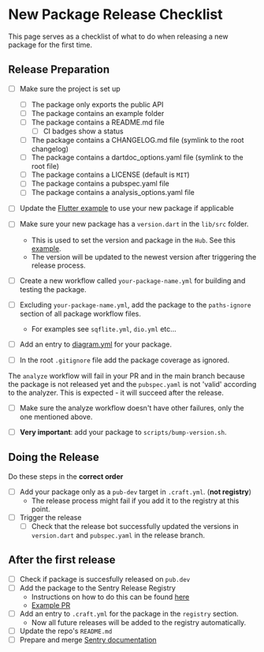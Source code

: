 # New Package Release Checklist

This page serves as a checklist of what to do when releasing a new package for the first time.

## Release Preparation

- [ ] Make sure the project is set up
    - [ ] The package only exports the public API
    - [ ] The package contains an example folder
    - [ ] The package contains a README.md file
        - [ ] CI badges show a status
    - [ ] The package contains a CHANGELOG.md file (symlink to the root changelog)
    - [ ] The package contains a dartdoc_options.yaml file (symlink to the root file)
    - [ ] The package contains a LICENSE (default is `MIT`)
    - [ ] The package contains a pubspec.yaml file
    - [ ] The package contains a analysis_options.yaml file

- [ ] Update the [Flutter example](https://github.com/getsentry/sentry-dart/tree/main/flutter/example) to use your new package if applicable

- [ ] Make sure your new package has a `version.dart` in the `lib/src` folder.
    - This is used to set the version and package in the `Hub`. See this [example](https://github.com/getsentry/sentry-dart/blob/8609bd8dd7ea572e5d241a59643c7570e5621bda/sqflite/lib/src/sentry_database.dart#L69).
    - The version will be updated to the newest version after triggering the release process.

- [ ] Create a new workflow called `your-package-name.yml` for building and testing the package.

- [ ] Excluding `your-package-name.yml`, add the package to the `paths-ignore` section of all package workflow files.
  - For examples see `sqflite.yml`, `dio.yml` etc...
     
- [ ] Add an entry to [diagram.yml](https://github.com/getsentry/sentry-dart/blob/main/.github/workflows/diagrams.yml) for your package. 

- [ ] In the root `.gitignore` file add the package coverage as ignored.

The `analyze` workflow will fail in your PR and in the main branch because the package is not released yet and the `pubspec.yaml` is not 'valid' according to the analyzer.
This is expected - it will succeed after the release.
- [ ] Make sure the analyze workflow doesn't have other failures, only the one mentioned above.

- [ ] **Very important**: add your package to `scripts/bump-version.sh`.

## Doing the Release

Do these steps in the **correct order**

- [ ] Add your package only as a `pub-dev` target in `.craft.yml`. (**not registry**)
  - The release process might fail if you add it to the registry at this point.
- [ ] Trigger the release
  - [ ] Check that the release bot successfully updated the versions in `version.dart` and `pubspec.yaml` in the release branch.

## After the first release

- [ ] Check if package is succesfully released on `pub.dev`
- [ ] Add the package to the Sentry Release Registry 
  - Instructions on how to do this can be found [here](https://github.com/getsentry/sentry-release-registry#adding-new-sdks)
  - [Example PR](https://github.com/getsentry/sentry-release-registry/pull/136)
- [ ] Add an entry to `.craft.yml` for the package in the `registry` section.
  - Now all future releases will be added to the registry automatically.
- [ ] Update the repo's `README.md`
- [ ] Prepare and merge [Sentry documentation](https://github.com/getsentry/sentry-docs/)
